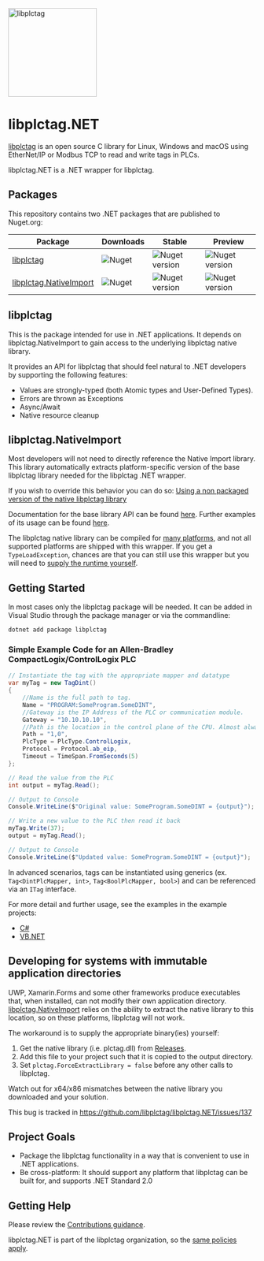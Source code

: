 <img src="https://raw.githubusercontent.com/libplctag/libplctag.NET/master/assets/libplctag-final.svg?sanitize=true" alt="libplctag" width="180"/>
<p>

# libplctag.NET

[libplctag](https://github.com/libplctag/libplctag) is an open source C library for Linux, Windows and macOS using EtherNet/IP or Modbus TCP to read and write tags in PLCs.

libplctag.NET is a .NET wrapper for libplctag.

## Packages
This repository contains two .NET packages that are published to Nuget.org:

| Package | Downloads | Stable | Preview |
|-|-|-|-|
| [libplctag](https://www.nuget.org/packages/libplctag/) | ![Nuget](https://img.shields.io/nuget/dt/libplctag) | ![Nuget version](https://img.shields.io/nuget/v/libplctag) | ![Nuget version](https://img.shields.io/nuget/vpre/libplctag) |
| [libplctag.NativeImport](https://www.nuget.org/packages/libplctag.NativeImport/) | ![Nuget](https://img.shields.io/nuget/dt/libplctag.NativeImport) | ![Nuget version](https://img.shields.io/nuget/v/libplctag.NativeImport) | ![Nuget version](https://img.shields.io/nuget/vpre/libplctag.NativeImport) |


## libplctag

This is the package intended for use in .NET applications. It depends on libplctag.NativeImport to gain access to the underlying libplctag native library.

It provides an API for libplctag that should feel natural to .NET developers by supporting the following features:
* Values are strongly-typed (both Atomic types and User-Defined Types).
* Errors are thrown as Exceptions
* Async/Await
* Native resource cleanup


## libplctag.NativeImport

Most developers will not need to directly reference the Native Import library. This library automatically extracts platform-specific version of the base libplctag library needed for the libplctag .NET wrapper. 

If you wish to override this behavior you can do so: [Using a non packaged version of the native libplctag library](docs/Using-a-non-packaged-version-of-the-native-libplctag-library.md)


Documentation for the base library API can be found [here](https://github.com/libplctag/libplctag/wiki/API). Further examples of its usage can be found [here](src/Examples/CSharp%20DotNetCore/NativeImportExample.cs).

The libplctag native library can be compiled for [many platforms](https://github.com/libplctag/libplctag#platform-support), and not all supported platforms are shipped with this wrapper. If you get a `TypeLoadException`, chances are that you can still use this wrapper but you will need to [supply the runtime yourself](https://github.com/libplctag/libplctag/blob/master/BUILD.md).


## Getting Started

In most cases only the  libplctag package will be needed. It can be added in Visual Studio through the package manager or via the commandline:

`dotnet add package libplctag`

### Simple Example Code for an Allen-Bradley CompactLogix/ControlLogix PLC

```csharp
// Instantiate the tag with the appropriate mapper and datatype
var myTag = new TagDint()
{
    //Name is the full path to tag. 
    Name = "PROGRAM:SomeProgram.SomeDINT",
    //Gateway is the IP Address of the PLC or communication module.
    Gateway = "10.10.10.10", 
    //Path is the location in the control plane of the CPU. Almost always "1,0".
    Path = "1,0", 
    PlcType = PlcType.ControlLogix,
    Protocol = Protocol.ab_eip,
    Timeout = TimeSpan.FromSeconds(5)
};

// Read the value from the PLC
int output = myTag.Read();

// Output to Console
Console.WriteLine($"Original value: SomeProgram.SomeDINT = {output}");

// Write a new value to the PLC then read it back
myTag.Write(37);
output = myTag.Read();

// Output to Console
Console.WriteLine($"Updated value: SomeProgram.SomeDINT = {output}");
```
In advanced scenarios, tags can be instantiated using generics (ex. `Tag<DintPlcMapper, int>`, `Tag<BoolPlcMapper, bool>`) and can be referenced via an `ITag` interface.

For more detail and further usage, see the examples in the example projects:

* [C#](src/Examples/CSharp%20DotNetCore)
* [VB.NET](src/Examples/VB.NET%20DotNetCore/Program.vb)


## Developing for systems with immutable application directories

UWP, Xamarin.Forms and some other frameworks produce executables that, when installed, can not modify their own application directory. [libplctag.NativeImport](https://www.nuget.org/packages/libplctag.NativeImport/) relies on the ability to extract the native library to this location, so on these platforms, libplctag will not work.

The workaround is to supply the appropriate binary(ies) yourself:
1. Get the native library (i.e. plctag.dll) from [Releases](https://github.com/libplctag/libplctag/releases).
2. Add this file to your project such that it is copied to the output directory.
3. Set `plctag.ForceExtractLibrary = false` before any other calls to libplctag.

Watch out for x64/x86 mismatches between the native library you downloaded and your solution.

This bug is tracked in https://github.com/libplctag/libplctag.NET/issues/137


## Project Goals

* Package the libplctag functionality in a way that is convenient to use in .NET applications.
* Be cross-platform: It should support any platform that libplctag can be built for, and supports .NET Standard 2.0


## Getting Help

Please review the [Contributions guidance](CONTRIBUTIONS.md).

libplctag.NET is part of the libplctag organization, so the [same policies apply](https://github.com/libplctag/libplctag#contact-and-support).
